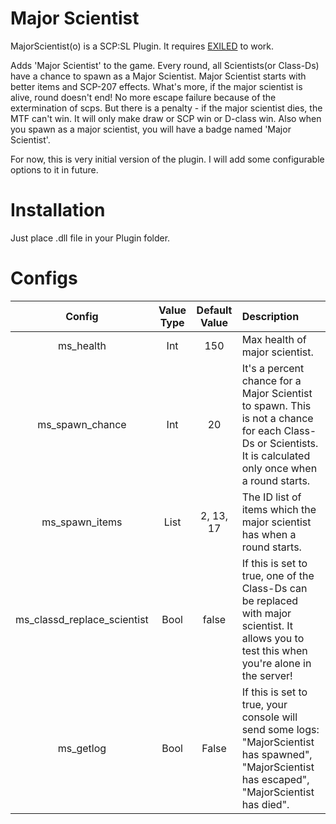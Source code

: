 # Major Scientist

MajorScientist(o) is a SCP:SL Plugin. It requires [EXILED] to work.

Adds 'Major Scientist' to the game. Every round, all Scientists(or Class-Ds) have a chance to spawn as a Major Scientist. Major Scientist starts with better items and SCP-207 effects. What's more, if the major scientist is alive, round doesn't end! No more escape failure because of the extermination of scps. But there is a penalty - if the major scientist dies, the MTF can't win. It will only make draw or SCP win or D-class win.
Also when you spawn as a major scientist, you will have a badge named 'Major Scientist'.

For now, this is very initial version of the plugin. I will add some configurable options to it in future.

# Installation

Just place .dll file in your Plugin folder.

# Configs

| Config        | Value Type | Default Value | Description |
| :-------------: | :---------: | :------: | :--------- |
| ms_health | Int | 150 | Max health of major scientist. |
| ms_spawn_chance | Int | 20 | It's a percent chance for a Major Scientist to spawn. This is not a chance for each Class-Ds or Scientists. It is calculated only once when a round starts. |
| ms_spawn_items | List | 2, 13, 17 | The ID list of items which the major scientist has when a round starts. | 
| ms_classd_replace_scientist | Bool | false | If this is set to true, one of the Class-Ds can be replaced with major scientist. It allows you to test this when you're alone in the server! |
| ms_getlog | Bool | False | If this is set to true, your console will send some logs: "MajorScientist has spawned", "MajorScientist has escaped", "MajorScientist has died". |























[EXILED]: https://github.com/galaxy119/EXILED
